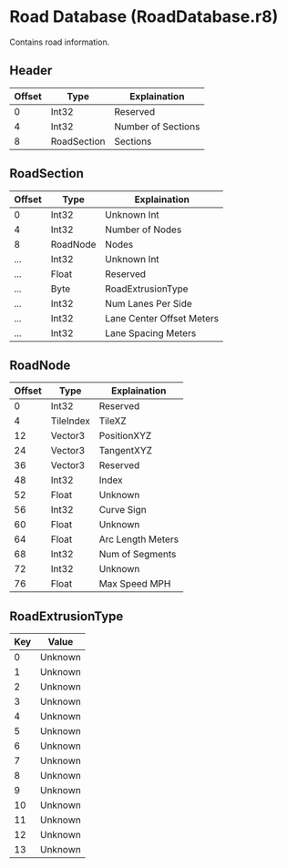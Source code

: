 # Road Database (RoadDatabase.r8)

Contains road information.

## Header

| Offset | Type        | Explaination         |
| ------ | ----------- | -------------------- |
| 0      | Int32       | Reserved             |
| 4      | Int32       | Number of Sections   |
| 8      | RoadSection | Sections             |

## RoadSection

| Offset | Type        | Explaination         |
| ------ | ----------- | -------------------- |
| 0      | Int32       | Unknown Int          |
| 4      | Int32       | Number of Nodes      |
| 8      | RoadNode    | Nodes                |
| ...    | Int32       | Unknown Int          |
| ...    | Float       | Reserved             |
| ...    | Byte        | RoadExtrusionType    |
| ...    | Int32       | Num Lanes Per Side   |
| ...    | Int32       | Lane Center Offset Meters |
| ...    | Int32       | Lane Spacing Meters  |

## RoadNode

| Offset | Type        | Explaination         |
| ------ | ----------- | -------------------- |
| 0      | Int32       | Reserved             |
| 4      | TileIndex   | TileXZ               |
| 12     | Vector3     | PositionXYZ          |
| 24     | Vector3     | TangentXYZ           |
| 36     | Vector3     | Reserved             |
| 48     | Int32       | Index                |
| 52     | Float       | Unknown              |
| 56     | Int32       | Curve Sign           |
| 60     | Float       | Unknown              |
| 64     | Float       | Arc Length Meters    |
| 68     | Int32       | Num of Segments      |
| 72     | Int32       | Unknown              |
| 76     | Float       | Max Speed MPH        |


## RoadExtrusionType

| Key | Value                      |
| --- | -------------------------- |
| 0   | Unknown                    |
| 1   | Unknown                    |
| 2   | Unknown                    |
| 3   | Unknown                    |
| 4   | Unknown                    |
| 5   | Unknown                    |
| 6   | Unknown                    |
| 7   | Unknown                    |
| 8   | Unknown                    |
| 9   | Unknown                    |
| 10  | Unknown                    |
| 11  | Unknown                    |
| 12  | Unknown                    |
| 13  | Unknown                    |